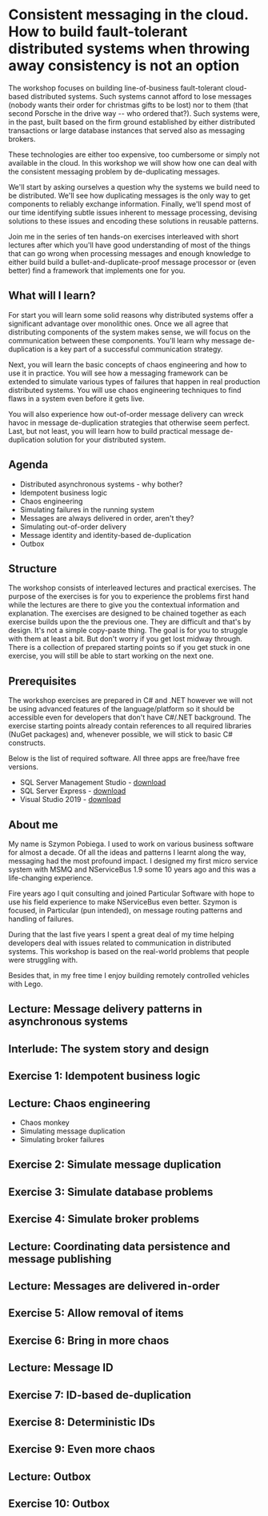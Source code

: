 # Consistent messaging in the cloud. How to build fault-tolerant distributed systems when throwing away consistency is not an option

The workshop focuses on building line-of-business fault-tolerant cloud-based distributed systems. Such systems cannot afford to lose messages (nobody wants their order for christmas gifts to be lost) nor to them (that second Porsche in the drive way -- who ordered that?). Such systems were, in the past, built based on the firm ground established by either distributed transactions or large database instances that served also as messaging brokers.

These technologies are either too expensive, too cumbersome or simply not available in the cloud. In this workshop we will show how one can deal with the consistent messaging problem by de-duplicating messages.

We'll start by asking ourselves a question why the systems we build need to be distributed. We'll see how duplicating messages is the only way to get components to reliably exchange information. Finally, we'll spend most of our time identifying subtle issues inherent to message processing, devising solutions to these issues and encoding these solutions in reusable patterns.

Join me in the series of ten hands-on exercises interleaved with short lectures after which you'll have good understanding of most of the things that can go wrong when processing messages and enough knowledge to either build build a bullet-and-duplicate-proof message processor or (even better) find a framework that implements one for you.

## What will I learn?

For start you will learn some solid reasons why distributed systems offer a significant advantage over monolithic ones. Once we all agree that distributing components of the system makes sense, we will focus on the communication between these components. You'll learn why message de-duplication is a key part of a successful communication strategy.

Next, you will learn the basic concepts of chaos engineering and how to use it in practice. You will see how a messaging framework can be extended to simulate various types of failures that happen in real production distributed systems. You will use chaos engineering techniques to find flaws in a system even before it gets live.

You will also experience how out-of-order message delivery can wreck havoc in message de-duplication strategies that otherwise seem perfect. Last, but not least, you will learn how to build practical message de-duplication solution for your distributed system. 

## Agenda

- Distributed asynchronous systems - why bother?
- Idempotent business logic
- Chaos engineering
- Simulating failures in the running system
- Messages are always delivered in order, aren't they?
- Simulating out-of-order delivery
- Message identity and identity-based de-duplication
- Outbox

## Structure

The workshop consists of interleaved lectures and practical exercises. The purpose of the exercises is for you to experience the problems first hand while the lectures are there to give you the contextual information and explanation. The exercises are designed to be chained together as each exercise builds upon the the previous one. They are difficult and that's by design. It's not a simple copy-paste thing. The goal is for you to struggle with them at least a bit. But don't worry if you get lost midway through. There is a collection of prepared starting points so if you get stuck in one exercise, you will still be able to start working on the next one.

## Prerequisites

The workshop exercises are prepared in C# and .NET however we will not be using advanced features of the language/platform so it should be accessible even for developers that don't have C#/.NET background. The exercise starting points already contain references to all required libraries (NuGet packages) and, whenever possible, we will stick to basic C# constructs.

Below is the list of required software. All three apps are free/have free versions.

- SQL Server Management Studio - [download](https://docs.microsoft.com/en-us/sql/ssms/download-sql-server-management-studio-ssms?view=sql-server-2017)
- SQL Server Express - [download](https://www.microsoft.com/en-us/sql-server/sql-server-editions-express)
- Visual Studio 2019 - [download](https://visualstudio.microsoft.com/pl/downloads/)

## About me

My name is Szymon Pobiega. I used to work on various business software for almost a decade. Of all the ideas and patterns I learnt along the way, messaging had the most profound impact. I designed my first micro service system with MSMQ and NServiceBus 1.9 some 10 years ago and this was a life-changing experience.

Fire years ago I quit consulting and joined Particular Software with hope to use his field experience to make NServiceBus even better. Szymon is focused, in Particular (pun intended), on message routing patterns and handling of failures. 

During that the last five years I spent a great deal of my time helping developers deal with issues related to communication in distributed systems. This workshop is based on the real-world problems that people were struggling with.

Besides that, in my free time I enjoy building remotely controlled vehicles with Lego.


## Lecture: Message delivery patterns in asynchronous systems

## Interlude: The system story and design

## Exercise 1: Idempotent business logic

## Lecture: Chaos engineering

- Chaos monkey
- Simulating message duplication
- Simulating broker failures

## Exercise 2: Simulate message duplication

## Exercise 3: Simulate database problems

## Exercise 4: Simulate broker problems

## Lecture: Coordinating data persistence and message publishing

## Lecture: Messages are delivered in-order

## Exercise 5: Allow removal of items

## Exercise 6: Bring in more chaos

## Lecture: Message ID

## Exercise 7: ID-based de-duplication

## Exercise 8: Deterministic IDs

## Exercise 9: Even more chaos

## Lecture: Outbox

## Exercise 10: Outbox
